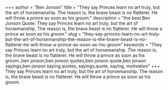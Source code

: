 +++
author = "Ben Jonson"
title = "They say Princes learn no art truly, but the art of horsemanship. The reason is, the brave beast is no flatterer. He will throw a prince as soon as his groom."
description = "the best Ben Jonson Quote: They say Princes learn no art truly, but the art of horsemanship. The reason is, the brave beast is no flatterer. He will throw a prince as soon as his groom."
slug = "they-say-princes-learn-no-art-truly-but-the-art-of-horsemanship-the-reason-is-the-brave-beast-is-no-flatterer-he-will-throw-a-prince-as-soon-as-his-groom"
keywords = "They say Princes learn no art truly, but the art of horsemanship. The reason is, the brave beast is no flatterer. He will throw a prince as soon as his groom.,ben jonson,ben jonson quotes,ben jonson quote,ben jonson sayings,ben jonson saying,quotes, sayings,quote, saying, motivation"
+++
They say Princes learn no art truly, but the art of horsemanship. The reason is, the brave beast is no flatterer. He will throw a prince as soon as his groom.
